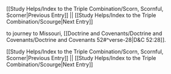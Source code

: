 [[Study Helps/Index to the Triple Combination/Scorn, Scornful, Scorner|Previous Entry]]  ||  [[Study Helps/Index to the Triple Combination/Scourge|Next Entry]]

 to journey to Missouri, [[Doctrine and Covenants/Doctrine and Covenants/Doctrine and Covenants 52#^verse-28|D&C 52:28]].

[[Study Helps/Index to the Triple Combination/Scorn, Scornful, Scorner|Previous Entry]]  ||  [[Study Helps/Index to the Triple Combination/Scourge|Next Entry]]